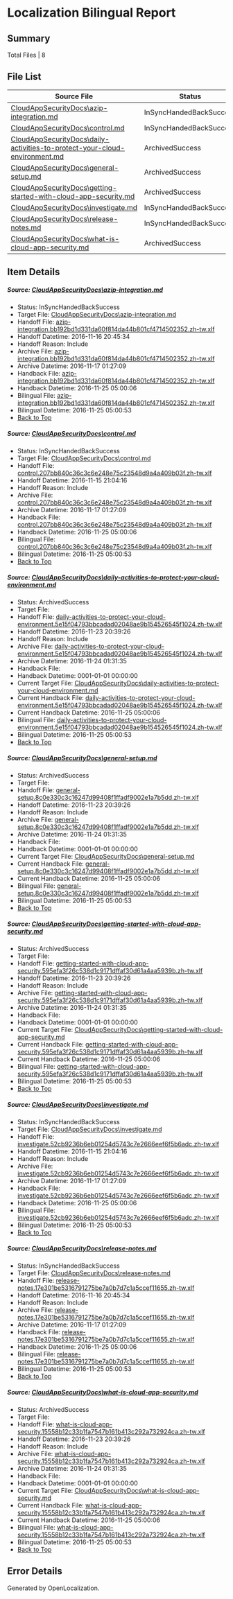 # <a name='report-top'></a> Localization Bilingual Report

## Summary
 Total Files | 8

## File List
 Source File | Status | Details 
 ----------- | ------ | ------- 
 [CloudAppSecurityDocs\azip-integration.md](https://github.com/Microsoft/CloudAppSecurityDocs-pr/blob/759692e7b270d87dc1becf88453d095f2382c411/CloudAppSecurityDocs/azip-integration.md) | InSyncHandedBackSuccess | [Details](#104dbdbc22d748e924f42c92ba2607e970f03b9e6)
 [CloudAppSecurityDocs\control.md](https://github.com/Microsoft/CloudAppSecurityDocs-pr/blob/2f158e2f3643629d215eb23281b17a58ee7f78fc/CloudAppSecurityDocs/control.md) | InSyncHandedBackSuccess | [Details](#5a051fc106661fc2266587ac5dbbb8bbdabd88bc21)
 [CloudAppSecurityDocs\daily-activities-to-protect-your-cloud-environment.md](https://github.com/Microsoft/CloudAppSecurityDocs-pr/blob/e41c04d25f12aa5207ef9ffbb6a22f4b894e92cb/CloudAppSecurityDocs/daily-activities-to-protect-your-cloud-environment.md) | ArchivedSuccess | [Details](#5defb9bde515be712bc64ce84be42b2120935ed823)
 [CloudAppSecurityDocs\general-setup.md](https://github.com/Microsoft/CloudAppSecurityDocs-pr/blob/3c342e019dfca316ee89f68de60886d848abdb17/CloudAppSecurityDocs/general-setup.md) | ArchivedSuccess | [Details](#57d01e08546885881da38835961cf6384c1c788e28)
 [CloudAppSecurityDocs\getting-started-with-cloud-app-security.md](https://github.com/Microsoft/CloudAppSecurityDocs-pr/blob/3c342e019dfca316ee89f68de60886d848abdb17/CloudAppSecurityDocs/getting-started-with-cloud-app-security.md) | ArchivedSuccess | [Details](#7137b7f362718f36a416d3c8e33040d208a9212629)
 [CloudAppSecurityDocs\investigate.md](https://github.com/Microsoft/CloudAppSecurityDocs-pr/blob/23ec0b7bef05146d3ff4a953225b56b52aa4959f/CloudAppSecurityDocs/investigate.md) | InSyncHandedBackSuccess | [Details](#fbd75fadb63bbaecd1e0dbd12b9162c0d17ce50e34)
 [CloudAppSecurityDocs\release-notes.md](https://github.com/Microsoft/CloudAppSecurityDocs-pr/blob/759692e7b270d87dc1becf88453d095f2382c411/CloudAppSecurityDocs/release-notes.md) | InSyncHandedBackSuccess | [Details](#3161fd1c61779ba943d8269d2ec979050ee0ae1f196)
 [CloudAppSecurityDocs\what-is-cloud-app-security.md](https://github.com/Microsoft/CloudAppSecurityDocs-pr/blob/e41c04d25f12aa5207ef9ffbb6a22f4b894e92cb/CloudAppSecurityDocs/what-is-cloud-app-security.md) | ArchivedSuccess | [Details](#d3877fa17daaf9e838ca799f52b1b2fcbb0db5f4203)

## Item Details
##### <a name='104dbdbc22d748e924f42c92ba2607e970f03b9e6'></a> Source: [CloudAppSecurityDocs\azip-integration.md](https://github.com/Microsoft/CloudAppSecurityDocs-pr/blob/759692e7b270d87dc1becf88453d095f2382c411/CloudAppSecurityDocs/azip-integration.md)
* Status: InSyncHandedBackSuccess
* Target File: [CloudAppSecurityDocs\azip-integration.md](https://github.com/Microsoft/CloudAppSecurityDocs-pr.zh-tw/blob/d231904d2b7030b2cc0b6c4c728725240ec70f75/CloudAppSecurityDocs/azip-integration.md)
* Handoff File: [azip-integration.bb192bd1d331da60f814da44b801cf4714502352.zh-tw.xlf](https://github.com/Microsoft/CloudAppSecurityDocs-pr.handoff/blob/d88af5a6619d3315054950cb9bb3d68678328e3a/ol-handoff/Microsoft/CloudAppSecurityDocs-pr.zh-tw/live/ht/azip-integration.bb192bd1d331da60f814da44b801cf4714502352.zh-tw.xlf)
* Handoff Datetime: 2016-11-16 20:45:34
* Handoff Reason: Include
* Archive File: [azip-integration.bb192bd1d331da60f814da44b801cf4714502352.zh-tw.xlf](https://github.com/Microsoft/CloudAppSecurityDocs-pr.handoff/blob/d5e45b5644dcf55a3506c926bb523423caae1fb3/ol-archive/Microsoft/CloudAppSecurityDocs-pr.zh-tw/live/ht/azip-integration.bb192bd1d331da60f814da44b801cf4714502352.zh-tw.xlf)
* Archive Datetime: 2016-11-17 01:27:09
* Handback File: [azip-integration.bb192bd1d331da60f814da44b801cf4714502352.zh-tw.xlf](https://github.com/Microsoft/CloudAppSecurityDocs-pr.handback/blob/5c3e0d9f46d1cca7a3bad402c812b13f36b30251/ol-handback/Microsoft/CloudAppSecurityDocs-pr.zh-tw/live/ht/azip-integration.bb192bd1d331da60f814da44b801cf4714502352.zh-tw.xlf)
* Handback Datetime: 2016-11-25 05:00:06
* Bilingual File: [azip-integration.bb192bd1d331da60f814da44b801cf4714502352.zh-tw.xlf](https://github.com/Microsoft/CloudAppSecurityDocs-pr.handback/blob/5c3e0d9f46d1cca7a3bad402c812b13f36b30251/ol-handback/Microsoft/CloudAppSecurityDocs-pr.zh-tw/live/ht/azip-integration.bb192bd1d331da60f814da44b801cf4714502352.zh-tw.xlf)
* Bilingual Datetime: 2016-11-25 05:00:53
* [Back to Top](#report-top)

##### <a name='5a051fc106661fc2266587ac5dbbb8bbdabd88bc21'></a> Source: [CloudAppSecurityDocs\control.md](https://github.com/Microsoft/CloudAppSecurityDocs-pr/blob/2f158e2f3643629d215eb23281b17a58ee7f78fc/CloudAppSecurityDocs/control.md)
* Status: InSyncHandedBackSuccess
* Target File: [CloudAppSecurityDocs\control.md](https://github.com/Microsoft/CloudAppSecurityDocs-pr.zh-tw/blob/d231904d2b7030b2cc0b6c4c728725240ec70f75/CloudAppSecurityDocs/control.md)
* Handoff File: [control.207bb840c36c3c6e248e75c23548d9a4a409b03f.zh-tw.xlf](https://github.com/Microsoft/CloudAppSecurityDocs-pr.handoff/blob/fa7ab6d70c0c9f8a831111e15397e2917d028db6/ol-handoff/Microsoft/CloudAppSecurityDocs-pr.zh-tw/live/ht/control.207bb840c36c3c6e248e75c23548d9a4a409b03f.zh-tw.xlf)
* Handoff Datetime: 2016-11-15 21:04:16
* Handoff Reason: Include
* Archive File: [control.207bb840c36c3c6e248e75c23548d9a4a409b03f.zh-tw.xlf](https://github.com/Microsoft/CloudAppSecurityDocs-pr.handoff/blob/d5e45b5644dcf55a3506c926bb523423caae1fb3/ol-archive/Microsoft/CloudAppSecurityDocs-pr.zh-tw/live/ht/control.207bb840c36c3c6e248e75c23548d9a4a409b03f.zh-tw.xlf)
* Archive Datetime: 2016-11-17 01:27:09
* Handback File: [control.207bb840c36c3c6e248e75c23548d9a4a409b03f.zh-tw.xlf](https://github.com/Microsoft/CloudAppSecurityDocs-pr.handback/blob/5c3e0d9f46d1cca7a3bad402c812b13f36b30251/ol-handback/Microsoft/CloudAppSecurityDocs-pr.zh-tw/live/ht/control.207bb840c36c3c6e248e75c23548d9a4a409b03f.zh-tw.xlf)
* Handback Datetime: 2016-11-25 05:00:06
* Bilingual File: [control.207bb840c36c3c6e248e75c23548d9a4a409b03f.zh-tw.xlf](https://github.com/Microsoft/CloudAppSecurityDocs-pr.handback/blob/5c3e0d9f46d1cca7a3bad402c812b13f36b30251/ol-handback/Microsoft/CloudAppSecurityDocs-pr.zh-tw/live/ht/control.207bb840c36c3c6e248e75c23548d9a4a409b03f.zh-tw.xlf)
* Bilingual Datetime: 2016-11-25 05:00:53
* [Back to Top](#report-top)

##### <a name='5defb9bde515be712bc64ce84be42b2120935ed823'></a> Source: [CloudAppSecurityDocs\daily-activities-to-protect-your-cloud-environment.md](https://github.com/Microsoft/CloudAppSecurityDocs-pr/blob/e41c04d25f12aa5207ef9ffbb6a22f4b894e92cb/CloudAppSecurityDocs/daily-activities-to-protect-your-cloud-environment.md)
* Status: ArchivedSuccess
* Target File: 
* Handoff File: [daily-activities-to-protect-your-cloud-environment.5e15f04793bbcadad02048ae9b154526545f1024.zh-tw.xlf](https://github.com/Microsoft/CloudAppSecurityDocs-pr.handoff/blob/18f935769b96846edba371fd4a1def392dd45d40/ol-handoff/Microsoft/CloudAppSecurityDocs-pr.zh-tw/live/ht/daily-activities-to-protect-your-cloud-environment.5e15f04793bbcadad02048ae9b154526545f1024.zh-tw.xlf)
* Handoff Datetime: 2016-11-23 20:39:26
* Handoff Reason: Include
* Archive File: [daily-activities-to-protect-your-cloud-environment.5e15f04793bbcadad02048ae9b154526545f1024.zh-tw.xlf](https://github.com/Microsoft/CloudAppSecurityDocs-pr.handoff/blob/29363a15b03f967be5bfa0e71ae56ac5fac46e9e/ol-archive/Microsoft/CloudAppSecurityDocs-pr.zh-tw/live/ht/daily-activities-to-protect-your-cloud-environment.5e15f04793bbcadad02048ae9b154526545f1024.zh-tw.xlf)
* Archive Datetime: 2016-11-24 01:31:35
* Handback File: 
* Handback Datetime: 0001-01-01 00:00:00
* Current Target File: [CloudAppSecurityDocs\daily-activities-to-protect-your-cloud-environment.md](https://github.com/Microsoft/CloudAppSecurityDocs-pr.zh-tw/blob/d231904d2b7030b2cc0b6c4c728725240ec70f75/CloudAppSecurityDocs/daily-activities-to-protect-your-cloud-environment.md)
* Current Handback File: [daily-activities-to-protect-your-cloud-environment.5e15f04793bbcadad02048ae9b154526545f1024.zh-tw.xlf](https://github.com/Microsoft/CloudAppSecurityDocs-pr.handback/blob/5c3e0d9f46d1cca7a3bad402c812b13f36b30251/ol-handback/Microsoft/CloudAppSecurityDocs-pr.zh-tw/live/ht/daily-activities-to-protect-your-cloud-environment.5e15f04793bbcadad02048ae9b154526545f1024.zh-tw.xlf)
* Current Handback Datetime: 2016-11-25 05:00:06
* Bilingual File: [daily-activities-to-protect-your-cloud-environment.5e15f04793bbcadad02048ae9b154526545f1024.zh-tw.xlf](https://github.com/Microsoft/CloudAppSecurityDocs-pr.handback/blob/5c3e0d9f46d1cca7a3bad402c812b13f36b30251/ol-handback/Microsoft/CloudAppSecurityDocs-pr.zh-tw/live/ht/daily-activities-to-protect-your-cloud-environment.5e15f04793bbcadad02048ae9b154526545f1024.zh-tw.xlf)
* Bilingual Datetime: 2016-11-25 05:00:53
* [Back to Top](#report-top)

##### <a name='57d01e08546885881da38835961cf6384c1c788e28'></a> Source: [CloudAppSecurityDocs\general-setup.md](https://github.com/Microsoft/CloudAppSecurityDocs-pr/blob/3c342e019dfca316ee89f68de60886d848abdb17/CloudAppSecurityDocs/general-setup.md)
* Status: ArchivedSuccess
* Target File: 
* Handoff File: [general-setup.8c0e330c3c16247d99408f1ffadf9002e1a7b5dd.zh-tw.xlf](https://github.com/Microsoft/CloudAppSecurityDocs-pr.handoff/blob/18f935769b96846edba371fd4a1def392dd45d40/ol-handoff/Microsoft/CloudAppSecurityDocs-pr.zh-tw/live/ht/general-setup.8c0e330c3c16247d99408f1ffadf9002e1a7b5dd.zh-tw.xlf)
* Handoff Datetime: 2016-11-23 20:39:26
* Handoff Reason: Include
* Archive File: [general-setup.8c0e330c3c16247d99408f1ffadf9002e1a7b5dd.zh-tw.xlf](https://github.com/Microsoft/CloudAppSecurityDocs-pr.handoff/blob/29363a15b03f967be5bfa0e71ae56ac5fac46e9e/ol-archive/Microsoft/CloudAppSecurityDocs-pr.zh-tw/live/ht/general-setup.8c0e330c3c16247d99408f1ffadf9002e1a7b5dd.zh-tw.xlf)
* Archive Datetime: 2016-11-24 01:31:35
* Handback File: 
* Handback Datetime: 0001-01-01 00:00:00
* Current Target File: [CloudAppSecurityDocs\general-setup.md](https://github.com/Microsoft/CloudAppSecurityDocs-pr.zh-tw/blob/d231904d2b7030b2cc0b6c4c728725240ec70f75/CloudAppSecurityDocs/general-setup.md)
* Current Handback File: [general-setup.8c0e330c3c16247d99408f1ffadf9002e1a7b5dd.zh-tw.xlf](https://github.com/Microsoft/CloudAppSecurityDocs-pr.handback/blob/5c3e0d9f46d1cca7a3bad402c812b13f36b30251/ol-handback/Microsoft/CloudAppSecurityDocs-pr.zh-tw/live/ht/general-setup.8c0e330c3c16247d99408f1ffadf9002e1a7b5dd.zh-tw.xlf)
* Current Handback Datetime: 2016-11-25 05:00:06
* Bilingual File: [general-setup.8c0e330c3c16247d99408f1ffadf9002e1a7b5dd.zh-tw.xlf](https://github.com/Microsoft/CloudAppSecurityDocs-pr.handback/blob/5c3e0d9f46d1cca7a3bad402c812b13f36b30251/ol-handback/Microsoft/CloudAppSecurityDocs-pr.zh-tw/live/ht/general-setup.8c0e330c3c16247d99408f1ffadf9002e1a7b5dd.zh-tw.xlf)
* Bilingual Datetime: 2016-11-25 05:00:53
* [Back to Top](#report-top)

##### <a name='7137b7f362718f36a416d3c8e33040d208a9212629'></a> Source: [CloudAppSecurityDocs\getting-started-with-cloud-app-security.md](https://github.com/Microsoft/CloudAppSecurityDocs-pr/blob/3c342e019dfca316ee89f68de60886d848abdb17/CloudAppSecurityDocs/getting-started-with-cloud-app-security.md)
* Status: ArchivedSuccess
* Target File: 
* Handoff File: [getting-started-with-cloud-app-security.595efa3f26c538d1c9171dffaf30d61a4aa5939b.zh-tw.xlf](https://github.com/Microsoft/CloudAppSecurityDocs-pr.handoff/blob/18f935769b96846edba371fd4a1def392dd45d40/ol-handoff/Microsoft/CloudAppSecurityDocs-pr.zh-tw/live/ht/getting-started-with-cloud-app-security.595efa3f26c538d1c9171dffaf30d61a4aa5939b.zh-tw.xlf)
* Handoff Datetime: 2016-11-23 20:39:26
* Handoff Reason: Include
* Archive File: [getting-started-with-cloud-app-security.595efa3f26c538d1c9171dffaf30d61a4aa5939b.zh-tw.xlf](https://github.com/Microsoft/CloudAppSecurityDocs-pr.handoff/blob/29363a15b03f967be5bfa0e71ae56ac5fac46e9e/ol-archive/Microsoft/CloudAppSecurityDocs-pr.zh-tw/live/ht/getting-started-with-cloud-app-security.595efa3f26c538d1c9171dffaf30d61a4aa5939b.zh-tw.xlf)
* Archive Datetime: 2016-11-24 01:31:35
* Handback File: 
* Handback Datetime: 0001-01-01 00:00:00
* Current Target File: [CloudAppSecurityDocs\getting-started-with-cloud-app-security.md](https://github.com/Microsoft/CloudAppSecurityDocs-pr.zh-tw/blob/d231904d2b7030b2cc0b6c4c728725240ec70f75/CloudAppSecurityDocs/getting-started-with-cloud-app-security.md)
* Current Handback File: [getting-started-with-cloud-app-security.595efa3f26c538d1c9171dffaf30d61a4aa5939b.zh-tw.xlf](https://github.com/Microsoft/CloudAppSecurityDocs-pr.handback/blob/5c3e0d9f46d1cca7a3bad402c812b13f36b30251/ol-handback/Microsoft/CloudAppSecurityDocs-pr.zh-tw/live/ht/getting-started-with-cloud-app-security.595efa3f26c538d1c9171dffaf30d61a4aa5939b.zh-tw.xlf)
* Current Handback Datetime: 2016-11-25 05:00:06
* Bilingual File: [getting-started-with-cloud-app-security.595efa3f26c538d1c9171dffaf30d61a4aa5939b.zh-tw.xlf](https://github.com/Microsoft/CloudAppSecurityDocs-pr.handback/blob/5c3e0d9f46d1cca7a3bad402c812b13f36b30251/ol-handback/Microsoft/CloudAppSecurityDocs-pr.zh-tw/live/ht/getting-started-with-cloud-app-security.595efa3f26c538d1c9171dffaf30d61a4aa5939b.zh-tw.xlf)
* Bilingual Datetime: 2016-11-25 05:00:53
* [Back to Top](#report-top)

##### <a name='fbd75fadb63bbaecd1e0dbd12b9162c0d17ce50e34'></a> Source: [CloudAppSecurityDocs\investigate.md](https://github.com/Microsoft/CloudAppSecurityDocs-pr/blob/23ec0b7bef05146d3ff4a953225b56b52aa4959f/CloudAppSecurityDocs/investigate.md)
* Status: InSyncHandedBackSuccess
* Target File: [CloudAppSecurityDocs\investigate.md](https://github.com/Microsoft/CloudAppSecurityDocs-pr.zh-tw/blob/d231904d2b7030b2cc0b6c4c728725240ec70f75/CloudAppSecurityDocs/investigate.md)
* Handoff File: [investigate.52cb9236b6eb01254d5743c7e2666eef6f5b6adc.zh-tw.xlf](https://github.com/Microsoft/CloudAppSecurityDocs-pr.handoff/blob/fa7ab6d70c0c9f8a831111e15397e2917d028db6/ol-handoff/Microsoft/CloudAppSecurityDocs-pr.zh-tw/live/ht/investigate.52cb9236b6eb01254d5743c7e2666eef6f5b6adc.zh-tw.xlf)
* Handoff Datetime: 2016-11-15 21:04:16
* Handoff Reason: Include
* Archive File: [investigate.52cb9236b6eb01254d5743c7e2666eef6f5b6adc.zh-tw.xlf](https://github.com/Microsoft/CloudAppSecurityDocs-pr.handoff/blob/d5e45b5644dcf55a3506c926bb523423caae1fb3/ol-archive/Microsoft/CloudAppSecurityDocs-pr.zh-tw/live/ht/investigate.52cb9236b6eb01254d5743c7e2666eef6f5b6adc.zh-tw.xlf)
* Archive Datetime: 2016-11-17 01:27:09
* Handback File: [investigate.52cb9236b6eb01254d5743c7e2666eef6f5b6adc.zh-tw.xlf](https://github.com/Microsoft/CloudAppSecurityDocs-pr.handback/blob/5c3e0d9f46d1cca7a3bad402c812b13f36b30251/ol-handback/Microsoft/CloudAppSecurityDocs-pr.zh-tw/live/ht/investigate.52cb9236b6eb01254d5743c7e2666eef6f5b6adc.zh-tw.xlf)
* Handback Datetime: 2016-11-25 05:00:06
* Bilingual File: [investigate.52cb9236b6eb01254d5743c7e2666eef6f5b6adc.zh-tw.xlf](https://github.com/Microsoft/CloudAppSecurityDocs-pr.handback/blob/5c3e0d9f46d1cca7a3bad402c812b13f36b30251/ol-handback/Microsoft/CloudAppSecurityDocs-pr.zh-tw/live/ht/investigate.52cb9236b6eb01254d5743c7e2666eef6f5b6adc.zh-tw.xlf)
* Bilingual Datetime: 2016-11-25 05:00:53
* [Back to Top](#report-top)

##### <a name='3161fd1c61779ba943d8269d2ec979050ee0ae1f196'></a> Source: [CloudAppSecurityDocs\release-notes.md](https://github.com/Microsoft/CloudAppSecurityDocs-pr/blob/759692e7b270d87dc1becf88453d095f2382c411/CloudAppSecurityDocs/release-notes.md)
* Status: InSyncHandedBackSuccess
* Target File: [CloudAppSecurityDocs\release-notes.md](https://github.com/Microsoft/CloudAppSecurityDocs-pr.zh-tw/blob/d231904d2b7030b2cc0b6c4c728725240ec70f75/CloudAppSecurityDocs/release-notes.md)
* Handoff File: [release-notes.17e301be5316791275be7a0b7d7c1a5ccef11655.zh-tw.xlf](https://github.com/Microsoft/CloudAppSecurityDocs-pr.handoff/blob/d88af5a6619d3315054950cb9bb3d68678328e3a/ol-handoff/Microsoft/CloudAppSecurityDocs-pr.zh-tw/live/ht/release-notes.17e301be5316791275be7a0b7d7c1a5ccef11655.zh-tw.xlf)
* Handoff Datetime: 2016-11-16 20:45:34
* Handoff Reason: Include
* Archive File: [release-notes.17e301be5316791275be7a0b7d7c1a5ccef11655.zh-tw.xlf](https://github.com/Microsoft/CloudAppSecurityDocs-pr.handoff/blob/d5e45b5644dcf55a3506c926bb523423caae1fb3/ol-archive/Microsoft/CloudAppSecurityDocs-pr.zh-tw/live/ht/release-notes.17e301be5316791275be7a0b7d7c1a5ccef11655.zh-tw.xlf)
* Archive Datetime: 2016-11-17 01:27:09
* Handback File: [release-notes.17e301be5316791275be7a0b7d7c1a5ccef11655.zh-tw.xlf](https://github.com/Microsoft/CloudAppSecurityDocs-pr.handback/blob/5c3e0d9f46d1cca7a3bad402c812b13f36b30251/ol-handback/Microsoft/CloudAppSecurityDocs-pr.zh-tw/live/ht/release-notes.17e301be5316791275be7a0b7d7c1a5ccef11655.zh-tw.xlf)
* Handback Datetime: 2016-11-25 05:00:06
* Bilingual File: [release-notes.17e301be5316791275be7a0b7d7c1a5ccef11655.zh-tw.xlf](https://github.com/Microsoft/CloudAppSecurityDocs-pr.handback/blob/5c3e0d9f46d1cca7a3bad402c812b13f36b30251/ol-handback/Microsoft/CloudAppSecurityDocs-pr.zh-tw/live/ht/release-notes.17e301be5316791275be7a0b7d7c1a5ccef11655.zh-tw.xlf)
* Bilingual Datetime: 2016-11-25 05:00:53
* [Back to Top](#report-top)

##### <a name='d3877fa17daaf9e838ca799f52b1b2fcbb0db5f4203'></a> Source: [CloudAppSecurityDocs\what-is-cloud-app-security.md](https://github.com/Microsoft/CloudAppSecurityDocs-pr/blob/e41c04d25f12aa5207ef9ffbb6a22f4b894e92cb/CloudAppSecurityDocs/what-is-cloud-app-security.md)
* Status: ArchivedSuccess
* Target File: 
* Handoff File: [what-is-cloud-app-security.15558b12c33b1fa7547b161b413c292a732924ca.zh-tw.xlf](https://github.com/Microsoft/CloudAppSecurityDocs-pr.handoff/blob/18f935769b96846edba371fd4a1def392dd45d40/ol-handoff/Microsoft/CloudAppSecurityDocs-pr.zh-tw/live/ht/what-is-cloud-app-security.15558b12c33b1fa7547b161b413c292a732924ca.zh-tw.xlf)
* Handoff Datetime: 2016-11-23 20:39:26
* Handoff Reason: Include
* Archive File: [what-is-cloud-app-security.15558b12c33b1fa7547b161b413c292a732924ca.zh-tw.xlf](https://github.com/Microsoft/CloudAppSecurityDocs-pr.handoff/blob/29363a15b03f967be5bfa0e71ae56ac5fac46e9e/ol-archive/Microsoft/CloudAppSecurityDocs-pr.zh-tw/live/ht/what-is-cloud-app-security.15558b12c33b1fa7547b161b413c292a732924ca.zh-tw.xlf)
* Archive Datetime: 2016-11-24 01:31:35
* Handback File: 
* Handback Datetime: 0001-01-01 00:00:00
* Current Target File: [CloudAppSecurityDocs\what-is-cloud-app-security.md](https://github.com/Microsoft/CloudAppSecurityDocs-pr.zh-tw/blob/d231904d2b7030b2cc0b6c4c728725240ec70f75/CloudAppSecurityDocs/what-is-cloud-app-security.md)
* Current Handback File: [what-is-cloud-app-security.15558b12c33b1fa7547b161b413c292a732924ca.zh-tw.xlf](https://github.com/Microsoft/CloudAppSecurityDocs-pr.handback/blob/5c3e0d9f46d1cca7a3bad402c812b13f36b30251/ol-handback/Microsoft/CloudAppSecurityDocs-pr.zh-tw/live/ht/what-is-cloud-app-security.15558b12c33b1fa7547b161b413c292a732924ca.zh-tw.xlf)
* Current Handback Datetime: 2016-11-25 05:00:06
* Bilingual File: [what-is-cloud-app-security.15558b12c33b1fa7547b161b413c292a732924ca.zh-tw.xlf](https://github.com/Microsoft/CloudAppSecurityDocs-pr.handback/blob/5c3e0d9f46d1cca7a3bad402c812b13f36b30251/ol-handback/Microsoft/CloudAppSecurityDocs-pr.zh-tw/live/ht/what-is-cloud-app-security.15558b12c33b1fa7547b161b413c292a732924ca.zh-tw.xlf)
* Bilingual Datetime: 2016-11-25 05:00:53
* [Back to Top](#report-top)


## Error Details

Generated by OpenLocalization.
